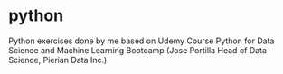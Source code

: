 # python
Python exercises done by me based on Udemy Course Python for Data Science and Machine Learning Bootcamp (Jose Portilla Head of Data Science, Pierian Data Inc.) 

